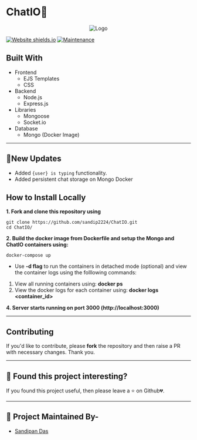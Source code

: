 # ChatIO🚀

<p align="center">
   <img src="media/banner1.gif" alt="Logo"/>
</p>
<!-- PROJECT LOGO -->

[![Website shields.io](https://img.shields.io/website-up-down-green-red/http/shields.io.svg?style=for-the-badge)](http://shields.io/)
[![Maintenance](https://img.shields.io/badge/Maintained%3F-yes-green.svg?style=for-the-badge)](https://GitHub.com/Naereen/StrapDown.js/graphs/commit-activity)

<!-- ABOUT THE PROJECT -->

## Built With

- Frontend
   - EJS Templates
   - CSS
- Backend
   - Node.js
   - Express.js
- Libraries
   - Mongoose
   - Socket.io
- Database
   - Mongo (Docker Image)
---

<!-- ## 🔥 Screenshots

| Landing Page |
| - |
| ![media/1.PNG](media/1.PNG) |

| Chat Page |
| - |
| ![media/2.PNG](media/2.PNG) |
 -->
## 🚩New Updates

- Added `{user} is typing` functionality.
- Added persistent chat storage on Mongo Docker

<!-- BUILT WITH -->  

## How to Install Locally

**1. Fork and clone this repository using**

   ```
   git clone https://github.com/sandip2224/ChatIO.git
   cd ChatIO/
   ```
**2. Build the docker image from Dockerfile and setup the Mongo and ChatIO containers using:**  

  ```
  docker-compose up
  ```
  - Use **-d flag** to run the containers in detached mode (optional) and view the container logs using the folllowing commands:
  
  1. View all running containers using: **docker ps**
  2. View the docker logs for each container using: **docker logs <container_id>**

**4. Server starts running on port 3000 (http://localhost:3000)**

---

## Contributing

If you'd like to contribute, please **fork** the repository and then raise a PR with necessary changes. Thank you.

---

## 🤎 Found this project interesting?

If you found this project useful, then please leave a :star: on Github💔.

---

## :man: Project Maintained By-
  - [Sandipan Das](https://linkedin.com/in/sandipan0164/)
